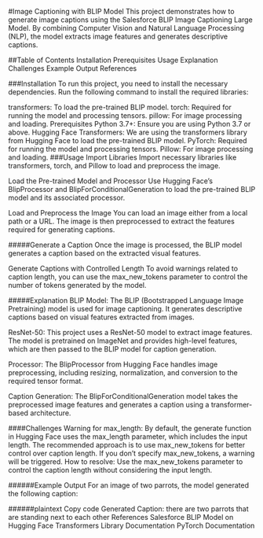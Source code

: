 #Image Captioning with BLIP Model
This project demonstrates how to generate image captions using the Salesforce BLIP Image Captioning Large Model. By combining Computer Vision and Natural Language Processing (NLP), the model extracts image features and generates descriptive captions.

##Table of Contents
Installation
Prerequisites
Usage
Explanation
Challenges
Example Output
References

###Installation
To run this project, you need to install the necessary dependencies. Run the following command to install the required libraries:

transformers: To load the pre-trained BLIP model.
torch: Required for running the model and processing tensors.
pillow: For image processing and loading.
Prerequisites
Python 3.7+: Ensure you are using Python 3.7 or above.
Hugging Face Transformers: We are using the transformers library from Hugging Face to load the pre-trained BLIP model.
PyTorch: Required for running the model and processing tensors.
Pillow: For image processing and loading.
###Usage
Import Libraries
Import necessary libraries like transformers, torch, and Pillow to load and preprocess the image.

Load the Pre-trained Model and Processor
Use Hugging Face’s BlipProcessor and BlipForConditionalGeneration to load the pre-trained BLIP model and its associated processor.

Load and Preprocess the Image
You can load an image either from a local path or a URL. The image is then preprocessed to extract the features required for generating captions.

#####Generate a Caption
Once the image is processed, the BLIP model generates a caption based on the extracted visual features.

Generate Captions with Controlled Length
To avoid warnings related to caption length, you can use the max_new_tokens parameter to control the number of tokens generated by the model.

#####Explanation
BLIP Model:
The BLIP (Bootstrapped Language Image Pretraining) model is used for image captioning. It generates descriptive captions based on visual features extracted from images.

ResNet-50:
This project uses a ResNet-50 model to extract image features. The model is pretrained on ImageNet and provides high-level features, which are then passed to the BLIP model for caption generation.

Processor:
The BlipProcessor from Hugging Face handles image preprocessing, including resizing, normalization, and conversion to the required tensor format.

Caption Generation:
The BlipForConditionalGeneration model takes the preprocessed image features and generates a caption using a transformer-based architecture.

####Challenges
Warning for max_length:
By default, the generate function in Hugging Face uses the max_length parameter, which includes the input length. The recommended approach is to use max_new_tokens for better control over caption length. If you don’t specify max_new_tokens, a warning will be triggered.
How to resolve:
Use the max_new_tokens parameter to control the caption length without considering the input length.

######Example Output
For an image of two parrots, the model generated the following caption:

######plaintext
Copy code
Generated Caption: there are two parrots that are standing next to each other
References
Salesforce BLIP Model on Hugging Face
Transformers Library Documentation
PyTorch Documentation
